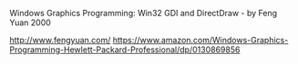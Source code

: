 Windows Graphics Programming: Win32 GDI and DirectDraw - by Feng Yuan 2000

http://www.fengyuan.com/
https://www.amazon.com/Windows-Graphics-Programming-Hewlett-Packard-Professional/dp/0130869856
